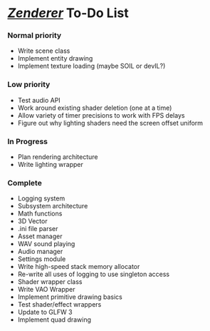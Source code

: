 *[Zenderer](https://github.com/Ruskiy69/IronClad)* To-Do List
=====================

### Normal priority
* Write scene class
* Implement entity drawing
* Implement texture loading (maybe SOIL or devIL?)

### Low priority
* Test audio API
* Work around existing shader deletion (one at a time)
* Allow variety of timer precisions to work with FPS delays
* Figure out why lighting shaders need the screen offset uniform

### In Progress
* Plan rendering architecture
* Write lighting wrapper

### Complete
* Logging system
* Subsystem architecture
* Math functions
* 3D Vector
* .ini file parser
* Asset manager
* WAV sound playing
* Audio manager
* Settings module
* Write high-speed stack memory allocator
* Re-write all uses of logging to use singleton access
* Shader wrapper class
* Write VAO Wrapper
* Implement primitive drawing basics
* Test shader/effect wrappers
* Update to GLFW 3
* Implement quad drawing
